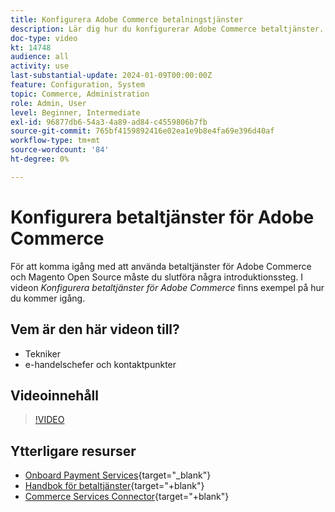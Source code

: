 ```yaml
---
title: Konfigurera Adobe Commerce betalningstjänster
description: Lär dig hur du konfigurerar Adobe Commerce betaltjänster.
doc-type: video
kt: 14748
audience: all
activity: use
last-substantial-update: 2024-01-09T00:00:00Z
feature: Configuration, System
topic: Commerce, Administration
role: Admin, User
level: Beginner, Intermediate
exl-id: 96877db6-54a3-4a89-ad84-c4559806b7fb
source-git-commit: 765bf4159892416e02ea1e9b8e4fa69e396d40af
workflow-type: tm+mt
source-wordcount: '84'
ht-degree: 0%

---
```


# Konfigurera betaltjänster för Adobe Commerce

För att komma igång med att använda betaltjänster för Adobe Commerce och Magento Open Source måste du slutföra några introduktionssteg. I videon _Konfigurera betaltjänster för Adobe Commerce_ finns exempel på hur du kommer igång.

## Vem är den här videon till?

- Tekniker
- e-handelschefer och kontaktpunkter

## Videoinnehåll

>[!VIDEO](https://video.tv.adobe.com/v/3425957?learn=on)

## Ytterligare resurser

- [Onboard Payment Services](https://experienceleague.adobe.com/docs/commerce-merchant-services/payment-services/get-started/onboard.html?lang=sv-SE){target="_blank"}
- [Handbok för betaltjänster](https://experienceleague.adobe.com/docs/commerce-merchant-services/payment-services/guide-overview.html?lang=sv-SE){target="+blank"}
- [Commerce Services Connector](https://experienceleague.adobe.com/docs/commerce-merchant-services/user-guides/integration-services/saas.html?lang=sv-SE){target="+blank"}
